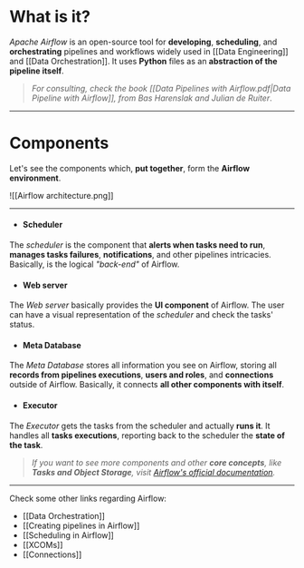 # What is it?

*Apache Airflow* is an open-source tool for **developing**, **scheduling**, and **orchestrating** pipelines and workflows widely used in [[Data Engineering]] and [[Data Orchestration]]. It uses **Python** files as an **abstraction of  the pipeline itself**.

> *For consulting, check the book [[Data Pipelines with Airflow.pdf|Data Pipeline with Airflow]], from Bas Harenslak and Julian de Ruiter*.
___
# Components
Let's see the components which, **put together**, form the **Airflow environment**.

![[Airflow architecture.png]]
___
- #### Scheduler
The *scheduler* is the component that **alerts when tasks need to run**, **manages tasks failures**, **notifications**, and other pipelines intricacies. Basically, is the logical *"back-end"* of Airflow.

- #### Web server
The *Web server* basically provides the **UI component** of Airflow. The user can have a visual representation of the *scheduler* and check the tasks' status.

- #### Meta Database
The *Meta Database* stores all information you see on Airflow, storing all **records from pipelines executions**, **users and roles**, and **connections** outside of Airflow. Basically, it connects **all other components with itself**.

- #### Executor
The *Executor* gets the tasks from the scheduler and actually **runs it**. It handles all **tasks executions**, reporting back to the scheduler the **state of the task**.

> *If you want to see more components and other **core concepts**, like **Tasks and Object Storage**, visit [Airflow's official documentation](https://airflow.apache.org/docs/apache-airflow/stable/core-concepts/index.html).*
___

Check some other links regarding Airflow:

- [[Data Orchestration]]
- [[Creating pipelines in Airflow]]
- [[Scheduling in Airflow]]
- [[XCOMs]]
- [[Connections]]